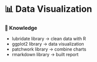 # 📊 Data Visualization
### 📑 Knowledge
- lubridate library -> clean data with R
- ggplot2 library -> data visualization
- patchwork library -> combine charts
- rmarkdown library -> built report
